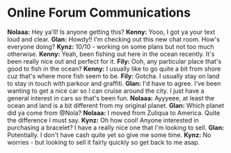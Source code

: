 # Online Forum Communications

**Nolaaa:** Hey ya'll! Is anyone getting this?
**Kenny:** Yooo, I got ya your text loud and clear.
**Glan:** Howdy!! I'm checking out this new chat room. How's everyone doing?
**Kynz:** 10/10 - working on some plans but not too much otherwise.
**Kenny:** Yeah, been fishing out here in the ocean recently. It's been really nice out and perfect for it.
**Fily:** Ooh, any particular place that's good to fish in the ocean?
**Kenny:** I usually like to go quite a bit from shore cuz that's where more fish seem to be.
**Fily:** Gotcha. I usually stay on land to stay in touch with parkour and graffiti.
**Glan:** I'd have to agree. I've been wanting to get a nice car so I can cruise around the city. I just have a general interest in cars so that's been fun.
**Nolaaa:** Ayyyeee, at least the ocean and land is a bit different from my original planet.
**Glan:** Which planet did ya come from @Nola?
**Nolaaa:** I moved from Zuliqua to America. Quite the difference I must say.
**Kynz:** Oh how cool! Anyone interested in purchasing a bracelet? I have a really nice one that I'm looking to sell.
**Glan:** Potentially. I don't have cash quite yet so give me some time.
**Kynz:** No worries - but looking to sell it fairly quickly so get back to me asap.
